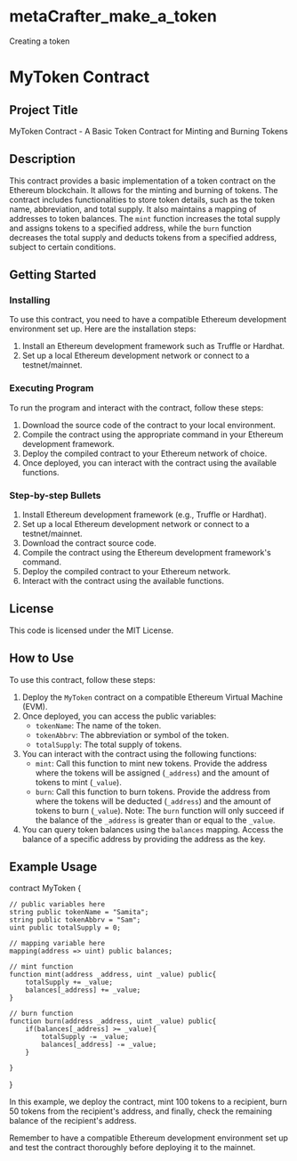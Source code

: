 # metaCrafter_make_a_token
Creating a token
# MyToken Contract

## Project Title
MyToken Contract - A Basic Token Contract for Minting and Burning Tokens

## Description
This contract provides a basic implementation of a token contract on the Ethereum blockchain. It allows for the minting and burning of tokens. The contract includes functionalities to store token details, such as the token name, abbreviation, and total supply. It also maintains a mapping of addresses to token balances. The `mint` function increases the total supply and assigns tokens to a specified address, while the `burn` function decreases the total supply and deducts tokens from a specified address, subject to certain conditions.

## Getting Started

### Installing
To use this contract, you need to have a compatible Ethereum development environment set up. Here are the installation steps:

1. Install an Ethereum development framework such as Truffle or Hardhat.
2. Set up a local Ethereum development network or connect to a testnet/mainnet.

### Executing Program
To run the program and interact with the contract, follow these steps:

1. Download the source code of the contract to your local environment.
2. Compile the contract using the appropriate command in your Ethereum development framework.
3. Deploy the compiled contract to your Ethereum network of choice.
4. Once deployed, you can interact with the contract using the available functions.

### Step-by-step Bullets
1. Install Ethereum development framework (e.g., Truffle or Hardhat).
2. Set up a local Ethereum development network or connect to a testnet/mainnet.
3. Download the contract source code.
4. Compile the contract using the Ethereum development framework's command.
5. Deploy the compiled contract to your Ethereum network.
6. Interact with the contract using the available functions.

## License
This code is licensed under the MIT License.

## How to Use
To use this contract, follow these steps:

1. Deploy the `MyToken` contract on a compatible Ethereum Virtual Machine (EVM).
2. Once deployed, you can access the public variables:
   - `tokenName`: The name of the token.
   - `tokenAbbrv`: The abbreviation or symbol of the token.
   - `totalSupply`: The total supply of tokens.
3. You can interact with the contract using the following functions:
   - `mint`: Call this function to mint new tokens. Provide the address where the tokens will be assigned (`_address`) and the amount of tokens to mint (`_value`).
   - `burn`: Call this function to burn tokens. Provide the address from where the tokens will be deducted (`_address`) and the amount of tokens to burn (`_value`).
   Note: The `burn` function will only succeed if the balance of the `_address` is greater than or equal to the `_value`.
4. You can query token balances using the `balances` mapping. Access the balance of a specific address by providing the address as the key.

## Example Usage

contract MyToken {

    // public variables here
    string public tokenName = "Samita";
    string public tokenAbbrv = "Sam";
    uint public totalSupply = 0;

    // mapping variable here
    mapping(address => uint) public balances;

    // mint function
    function mint(address _address, uint _value) public{
        totalSupply += _value;
        balances[_address] += _value;
    }

    // burn function
    function burn(address _address, uint _value) public{
        if(balances[_address] >= _value){
            totalSupply -= _value;
            balances[_address] -= _value;
        }
       
    }
}


In this example, we deploy the contract, mint 100 tokens to a recipient, burn 50 tokens from the recipient's address, and finally, check the remaining balance of the recipient's address.

Remember to have a compatible Ethereum development environment set up and test the contract thoroughly before deploying it to the mainnet.
